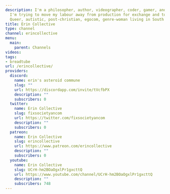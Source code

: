 ```yaml
---
description: I'm a philosopher, author, videographer, coder, gamer, and activist, 
  I'm trying to move my labour away from production for exchange and towards production for use.
  Queer, autistic, post-christian, egocom, genre-woman living in South Africa.
title: Erin Collective
type: channel
channel: erincollective
menu:
  main:
    parent: Channels
videos:
tags:
- breadtube
url: /erincollective/
providers:
  discord:
    name: erin's asteroid commune
    slug: ""
    url: https://discordapp.com/invite/tVcfbPX
    description: ""
    subscribers: 0
  twitter:
    name: Erin Collective
    slug: fixsocietyancom
    url: https://twitter.com/fixsocietyancom
    description: ""
    subscribers: 0
  patreon:
    name: Erin Collective
    slug: erincollective
    url: https://www.patreon.com/erincollective
    description: ""
    subscribers: 0
  youtube:
    name: Erin Collective
    slug: UCrH-hm2BOaOgxlPr1gxcttQ
    url: https://www.youtube.com/channel/UCrH-hm2BOaOgxlPr1gxcttQ
    description: ""
    subscribers: 748
---
```

